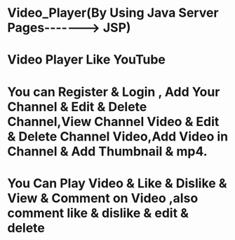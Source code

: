 # Video_Player(By Using Java Server Pages-------> JSP)

# Video Player Like YouTube 

# You can Register & Login , Add Your Channel & Edit & Delete Channel,View Channel Video & Edit & Delete Channel Video,Add Video in Channel & Add Thumbnail & mp4.

# You Can Play Video & Like & Dislike & View & Comment on Video ,also comment like & dislike & edit & delete
